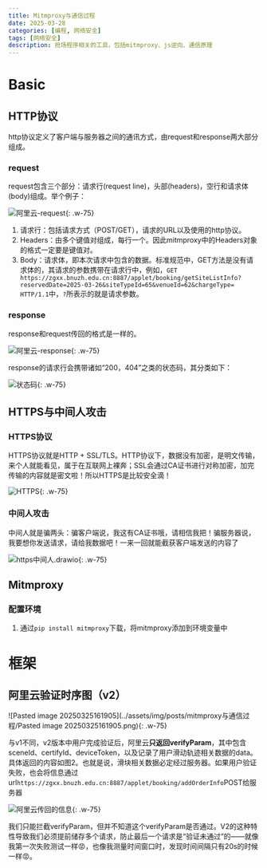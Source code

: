 ```yaml
---
title: Mitmproxy与通信过程
date: 2025-03-28
categories: [编程, 网络安全]
tags: [网络安全]
description: 抢场程序相关的工具，包括mitmproxy、js逆向、通信原理
---
```


# Basic

## HTTP协议

http协议定义了客户端与服务器之间的通讯方式，由request和response两大部分组成。

### request

request包含三个部分：请求行(request line)，头部(headers)，空行和请求体(body)组成。举个例子：

![阿里云-request](../assets/img/posts/mitmproxy与通信过程/阿里云-request.png){: .w-75}

1. 请求行：包括请求方式（POST/GET），请求的URL以及使用的http协议。
2. Headers：由多个键值对组成，每行一个。因此mitmproxy中的Headers对象的格式一定要是键值对。
3. Body：请求体，即本次请求中包含的数据。标准规范中，GET方法是没有请求体的，其请求的参数携带在请求行中，例如，`GET https://zgxx.bnuzh.edu.cn:8887/applet/booking/getSiteListInfo?reservedDate=2025-03-26&siteTypeId=65&venueId=62&chargeType= HTTP/1.1`中，`?`所表示的就是请求参数。

### response

response和request传回的格式是一样的。

![阿里云-response](../assets/img/posts/mitmproxy与通信过程/阿里云-response-4294553.png){: .w-75}

response的请求行会携带诸如“200，404”之类的状态码，其分类如下：

![状态码](../assets/img/posts/mitmproxy与通信过程/状态码.png){: .w-75}

## HTTPS与中间人攻击

### HTTPS协议

HTTPS协议就是HTTP + SSL/TLS。HTTP协议下，数据没有加密，是明文传输，来个人就能看见，属于在互联网上裸奔；SSL会通过CA证书进行对称加密，加完传输的内容就是密文啦！所以HTTPS是比较安全滴！

![HTTPS](../assets/img/posts/mitmproxy与通信过程/HTTPS.png){: .w-75}

### 中间人攻击

中间人就是骗两头：骗客户端说，我这有CA证书哦，请相信我把！骗服务器说，我要想你发送请求，请给我数据吧！一来一回就能截获客户端发送的内容了

![https中间人.drawio](../assets/img/posts/mitmproxy与通信过程/https中间人.drawio.png){: .w-75}

## Mitmproxy

### 配置环境

1. 通过`pip install mitmproxy`下载，将mitmproxy添加到环境变量中



#  框架

## 阿里云验证时序图（v2）



![Pasted image 20250325161905](../assets/img/posts/mitmproxy与通信过程/Pasted image 20250325161905.png){: .w-75}

与v1不同，v2版本中用户完成验证后，阿里云**只返回verifyParam**，其中包含sceneId、certifyId、deviceToken，以及记录了用户滑动轨迹相关数据的data。具体返回的内容如图2。也就是说，滑块相关数据必定经过服务器。如果用户验证失败，也会将信息通过url`https://zgxx.bnuzh.edu.cn:8887/applet/booking/addOrderInfo`POST给服务器

![阿里云传回的信息](../assets/img/posts/mitmproxy与通信过程/阿里云传回的信息.png){: .w-75}



​	我们只能拦截verifyParam，但并不知道这个verifyParam是否通过。V2的这种特性导致我们必须提前储存多个请求，防止最后一个请求是“验证未通过”的——就像我第一次失败测试一样😡，也像我测量时间窗口时，发现时间间隔只有20s的时候一样😡。 



######















